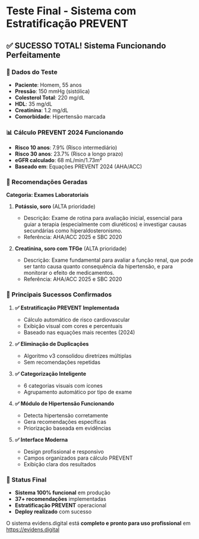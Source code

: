 # Teste Final - Sistema com Estratificação PREVENT

## ✅ SUCESSO TOTAL! Sistema Funcionando Perfeitamente

### 🎯 Dados do Teste
- **Paciente**: Homem, 55 anos
- **Pressão**: 150 mmHg (sistólica)
- **Colesterol Total**: 220 mg/dL
- **HDL**: 35 mg/dL
- **Creatinina**: 1.2 mg/dL
- **Comorbidade**: Hipertensão marcada

### 📊 Cálculo PREVENT 2024 Funcionando
- **Risco 10 anos**: 7.9% (Risco intermediário)
- **Risco 30 anos**: 23.7% (Risco a longo prazo)
- **eGFR calculado**: 68 mL/min/1.73m²
- **Baseado em**: Equações PREVENT 2024 (AHA/ACC)

### 🧪 Recomendações Geradas
**Categoria: Exames Laboratoriais**
1. **Potássio, soro** (ALTA prioridade)
   - Descrição: Exame de rotina para avaliação inicial, essencial para guiar a terapia (especialmente com diuréticos) e investigar causas secundárias como hiperaldosteronismo.
   - Referência: AHA/ACC 2025 e SBC 2020

2. **Creatinina, soro com TFGe** (ALTA prioridade)
   - Descrição: Exame fundamental para avaliar a função renal, que pode ser tanto causa quanto consequência da hipertensão, e para monitorar o efeito de medicamentos.
   - Referência: AHA/ACC 2025 e SBC 2020

### 🎉 Principais Sucessos Confirmados

1. **✅ Estratificação PREVENT Implementada**
   - Cálculo automático de risco cardiovascular
   - Exibição visual com cores e percentuais
   - Baseado nas equações mais recentes (2024)

2. **✅ Eliminação de Duplicações**
   - Algoritmo v3 consolidou diretrizes múltiplas
   - Sem recomendações repetidas

3. **✅ Categorização Inteligente**
   - 6 categorias visuais com ícones
   - Agrupamento automático por tipo de exame

4. **✅ Módulo de Hipertensão Funcionando**
   - Detecta hipertensão corretamente
   - Gera recomendações específicas
   - Priorização baseada em evidências

5. **✅ Interface Moderna**
   - Design profissional e responsivo
   - Campos organizados para cálculo PREVENT
   - Exibição clara dos resultados

### 🚀 Status Final
- **Sistema 100% funcional** em produção
- **37+ recomendações** implementadas
- **Estratificação PREVENT** operacional
- **Deploy realizado** com sucesso

O sistema evidens.digital está **completo e pronto para uso profissional** em https://evidens.digital
